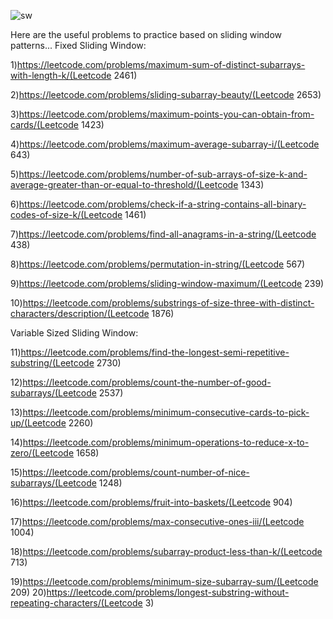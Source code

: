 ![sw](https://github.com/user-attachments/assets/bf5a7631-2d62-4fdb-ad0f-83dfd3ec5d3f)

Here are the useful problems to practice based on sliding window patterns...
Fixed Sliding Window:

1)https://leetcode.com/problems/maximum-sum-of-distinct-subarrays-with-length-k/(Leetcode 2461)

2)https://leetcode.com/problems/sliding-subarray-beauty/(Leetcode 2653)

3)https://leetcode.com/problems/maximum-points-you-can-obtain-from-cards/(Leetcode 1423)

4)https://leetcode.com/problems/maximum-average-subarray-i/(Leetcode 643)

5)https://leetcode.com/problems/number-of-sub-arrays-of-size-k-and-average-greater-than-or-equal-to-threshold/(Leetcode 1343)

6)https://leetcode.com/problems/check-if-a-string-contains-all-binary-codes-of-size-k/(Leetcode 1461)

7)https://leetcode.com/problems/find-all-anagrams-in-a-string/(Leetcode 438)

8)https://leetcode.com/problems/permutation-in-string/(Leetcode 567)

9)https://leetcode.com/problems/sliding-window-maximum/(Leetcode 239)

10)https://leetcode.com/problems/substrings-of-size-three-with-distinct-characters/description/(Leetcode 1876)

Variable Sized Sliding Window:

11)https://leetcode.com/problems/find-the-longest-semi-repetitive-substring/(Leetcode 2730)

12)https://leetcode.com/problems/count-the-number-of-good-subarrays/(Leetcode 2537)

13)https://leetcode.com/problems/minimum-consecutive-cards-to-pick-up/(Leetcode 2260)

14)https://leetcode.com/problems/minimum-operations-to-reduce-x-to-zero/(Leetcode 1658)

15)https://leetcode.com/problems/count-number-of-nice-subarrays/(Leetcode 1248)

16)https://leetcode.com/problems/fruit-into-baskets/(Leetcode 904)

17)https://leetcode.com/problems/max-consecutive-ones-iii/(Leetcode 1004)

18)https://leetcode.com/problems/subarray-product-less-than-k/(Leetcode 713)

19)https://leetcode.com/problems/minimum-size-subarray-sum/(Leetcode 209)
20)https://leetcode.com/problems/longest-substring-without-repeating-characters/(Leetcode 3)

